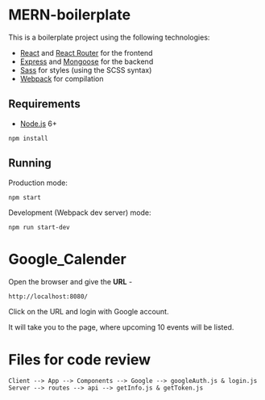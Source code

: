# MERN-boilerplate

This is a boilerplate project using the following technologies:

- [React](https://facebook.github.io/react/) and [React Router](https://reacttraining.com/react-router/) for the frontend
- [Express](http://expressjs.com/) and [Mongoose](http://mongoosejs.com/) for the backend
- [Sass](http://sass-lang.com/) for styles (using the SCSS syntax)
- [Webpack](https://webpack.github.io/) for compilation

## Requirements

- [Node.js](https://nodejs.org/en/) 6+

```shell
npm install
```

## Running

Production mode:

```shell
npm start
```

Development (Webpack dev server) mode:

```shell
npm run start-dev
```

# Google_Calender

Open the browser and give the **URL** -

```shell
http://localhost:8080/
```

Click on the URL and login with Google account.

It will take you to the page, where upcoming 10 events will be listed.

# Files for code review

```shell
Client --> App --> Components --> Google --> googleAuth.js & login.js
Server --> routes --> api --> getInfo.js & getToken.js
```
